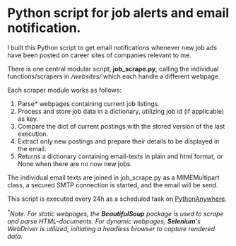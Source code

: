 # Python script for job alerts and email notification.

I built this Python script to get email notifications whenever new job ads have been posted on career sites of companies relevant to me.

There is one central modular script, <b>job_scrape.py</b>, calling the individual functions/scrapers in <i>/websites/</i> which each handle a different webpage.

Each scraper module works as follows:
1. Parse<i>*</i> webpages containing current job listings.
2. Process and store job data in a dictionary, utilizing job id (if applicable) as key.
3. Compare the dict of current postings with the stored version of the last execution.
4. Extract only new postings and prepare their details to be displayed in the email.
5. Returns a dictionary containing email-texts in plain and html format, or None when there are no now new jobs.

The individual email texts are joined in job_scrape.py as a MIMEMultipart class, a secured SMTP connection is started, and the email will be send.

This script is executed every 24h as a scheduled task on <a href="https://www.pythonanywhere.com/">PythonAnywhere</a>.

<i><sup>*</sup>Note:
For static webpages, the <b>BeautifulSoup</b> package is used to scrape and parse HTML-documents.
For dynamic webpages, <b>Selenium</b>'s WebDriver is utilized, initiating a headless browser to capture rendered data.</i>